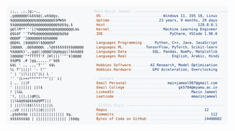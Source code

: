<picture>
  <source srcset="https://raw.githubusercontent.com/mmazinjameel/mmazinjameel/main/dark_mode.svg?v=1756860365" media="(prefers-color-scheme: dark)">
  <img src="https://raw.githubusercontent.com/mmazinjameel/mmazinjameel/main/light_mode.svg?v=1756860365">
</picture>
